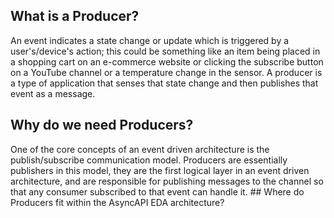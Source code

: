 ## What is a Producer? 

An event indicates a state change or update which is triggered by a user's/device's action; this could be something like an item being placed in a shopping cart on an e-commerce website or clicking the subscribe button on a YouTube channel or a temperature change in the sensor. A producer is a type of application that senses that state change and then publishes that event as a message.

## Why do we need Producers? 

One of the core concepts of an event driven architecture is the publish/subscribe communication model. Producers are essentially publishers in this model, they are the first logical layer in an event driven architecture, and are responsible for publishing messages to the channel so that any consumer subscribed to that event can handle it. ## Where do Producers fit within the AsyncAPI EDA architecture?